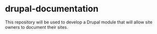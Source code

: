 drupal-documentation
====================

This repository will be used to develop a Drupal module that will allow site owners to document their sites.
